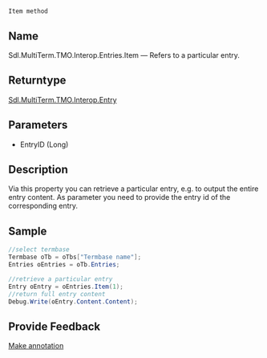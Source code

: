 

# 
    Item method



## Name

Sdl.MultiTerm.TMO.Interop.Entries.Item —          Refers to a particular entry.



## Returntype

[Sdl.MultiTerm.TMO.Interop.Entry](Sdl.MultiTerm.TMO.Interop.Entry.html)



## Parameters

* EntryID (Long)




## Description



Via this property you can retrieve a particular entry, e.g. to output the entire entry content. As parameter you need to provide the entry id of the corresponding entry.



## Sample


```cs
//select termbase
Termbase oTb = oTbs["Termbase name"];
Entries oEntries = oTb.Entries;

//retrieve a particular entry
Entry oEntry = oEntries.Item(1);
//return full entry content
Debug.Write(oEntry.Content.Content);
```



## Provide Feedback

[Make annotation](mailto:sdk-feedback@sdl.com&amp;subject=Reference%20for%20Sdl.MultiTerm.TMO.Interop.Entries.Item)

